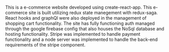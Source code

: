 This is a e-commerce website developed using create-react-app.  This e-commerce site is built utilizing redux state manegement with redux-saga.  React hooks and graphQl were also deployed in the management of shopping cart functionality.  The site has fully functioning auth managed through the google firebase config that also houses the NoSql database and hosting functionality.  Stripe was implemented to handle payment functionality and a node server was implemented to handle the back-end requirements of the stripe component.
